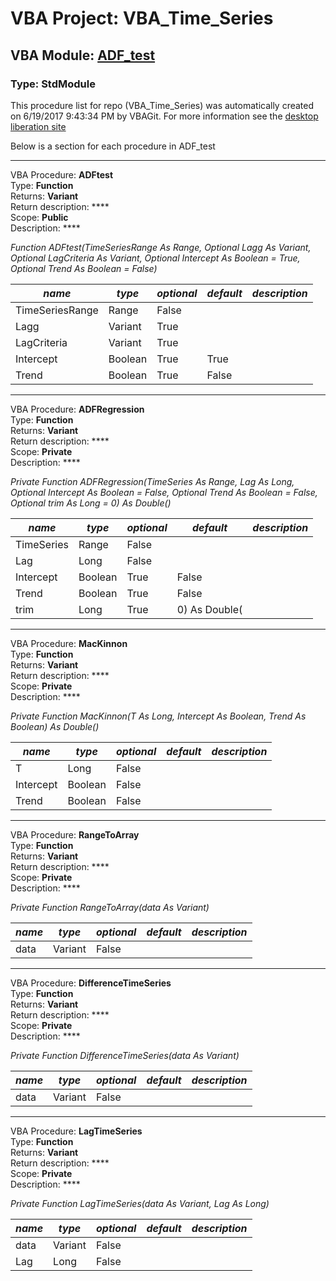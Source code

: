 # VBA Project: **VBA_Time_Series**
## VBA Module: **[ADF_test](/scripts/ADF_test.vba "source is here")**
### Type: StdModule  

This procedure list for repo (VBA_Time_Series) was automatically created on 6/19/2017 9:43:34 PM by VBAGit.
For more information see the [desktop liberation site](http://ramblings.mcpher.com/Home/excelquirks/drivesdk/gettinggithubready "desktop liberation")

Below is a section for each procedure in ADF_test

---
VBA Procedure: **ADFtest**  
Type: **Function**  
Returns: **Variant**  
Return description: ****  
Scope: **Public**  
Description: ****  

*Function ADFtest(TimeSeriesRange As Range, Optional Lagg As Variant, Optional LagCriteria As Variant, Optional Intercept As Boolean = True, Optional Trend As Boolean = False)*  

*name*|*type*|*optional*|*default*|*description*
---|---|---|---|---
TimeSeriesRange|Range|False||
Lagg|Variant|True||
LagCriteria|Variant|True||
Intercept|Boolean|True| True|
Trend|Boolean|True| False|


---
VBA Procedure: **ADFRegression**  
Type: **Function**  
Returns: **Variant**  
Return description: ****  
Scope: **Private**  
Description: ****  

*Private Function ADFRegression(TimeSeries As Range, Lag As Long, Optional Intercept As Boolean = False, Optional Trend As Boolean = False, Optional trim As Long = 0) As Double()*  

*name*|*type*|*optional*|*default*|*description*
---|---|---|---|---
TimeSeries|Range|False||
Lag|Long|False||
Intercept|Boolean|True| False|
Trend|Boolean|True| False|
trim|Long|True| 0) As Double(|


---
VBA Procedure: **MacKinnon**  
Type: **Function**  
Returns: **Variant**  
Return description: ****  
Scope: **Private**  
Description: ****  

*Private Function MacKinnon(T As Long, Intercept As Boolean, Trend As Boolean) As Double()*  

*name*|*type*|*optional*|*default*|*description*
---|---|---|---|---
T|Long|False||
Intercept|Boolean|False||
Trend|Boolean|False||


---
VBA Procedure: **RangeToArray**  
Type: **Function**  
Returns: **Variant**  
Return description: ****  
Scope: **Private**  
Description: ****  

*Private Function RangeToArray(data As Variant)*  

*name*|*type*|*optional*|*default*|*description*
---|---|---|---|---
data|Variant|False||


---
VBA Procedure: **DifferenceTimeSeries**  
Type: **Function**  
Returns: **Variant**  
Return description: ****  
Scope: **Private**  
Description: ****  

*Private Function DifferenceTimeSeries(data As Variant)*  

*name*|*type*|*optional*|*default*|*description*
---|---|---|---|---
data|Variant|False||


---
VBA Procedure: **LagTimeSeries**  
Type: **Function**  
Returns: **Variant**  
Return description: ****  
Scope: **Private**  
Description: ****  

*Private Function LagTimeSeries(data As Variant, Lag As Long)*  

*name*|*type*|*optional*|*default*|*description*
---|---|---|---|---
data|Variant|False||
Lag|Long|False||
